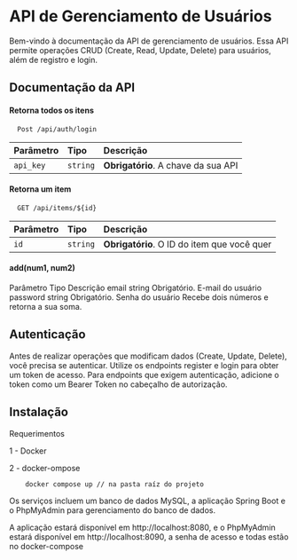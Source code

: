 
# API de Gerenciamento de Usuários

Bem-vindo à documentação da API de gerenciamento de usuários. Essa API permite operações CRUD (Create, Read, Update, Delete) para usuários, além de registro e login.



## Documentação da API

#### Retorna todos os itens

```http
  Post /api/auth/login
```

| Parâmetro   | Tipo       | Descrição                           |
| :---------- | :--------- | :---------------------------------- |
| `api_key` | `string` | **Obrigatório**. A chave da sua API |

#### Retorna um item

```http
  GET /api/items/${id}
```

| Parâmetro   | Tipo       | Descrição                                   |
| :---------- | :--------- | :------------------------------------------ |
| `id`      | `string` | **Obrigatório**. O ID do item que você quer |

#### add(num1, num2)

Parâmetro	Tipo	Descrição
email	string	Obrigatório. E-mail do usuário
password	string	Obrigatório. Senha do usuário
Recebe dois números e retorna a sua soma.


## Autenticação
Antes de realizar operações que modificam dados (Create, Update, Delete), você precisa se autenticar. Utilize os endpoints register e login para obter um token de acesso. Para endpoints que exigem autenticação, adicione o token como um Bearer Token no cabeçalho de autorização.
## Instalação

Requerimentos

1 - Docker

2 - docker-ompose

```bash
    docker compose up // na pasta raíz do projeto
```
Os serviços incluem um banco de dados MySQL, a aplicação Spring Boot e o PhpMyAdmin para gerenciamento do banco de dados.

A aplicação estará disponível em http://localhost:8080, e o PhpMyAdmin estará disponível em http://localhost:8090, a senha de acesso e todas estão no docker-compose
